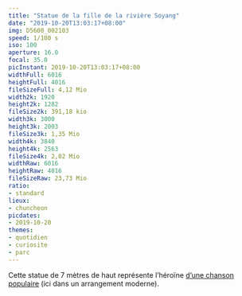 ```yaml
---
title: "Statue de la fille de la rivière Soyang"
date: "2019-10-20T13:03:17+08:00"
img: D5600_002103
speed: 1/100 s
iso: 100
aperture: 16.0
focal: 35.0
picInstant: 2019-10-20T13:03:17+08:00
widthFull: 6016
heightFull: 4016
fileSizeFull: 4,12 Mio
width2k: 1920
height2k: 1282
fileSize2k: 391,18 kio
width3k: 3000
height3k: 2003
fileSize3k: 1,35 Mio
width4k: 3840
height4k: 2563
fileSize4k: 2,02 Mio
widthRaw: 6016
heightRaw: 4016
fileSizeRaw: 23,73 Mio
ratio:
- standard
lieux:
- chuncheon
picdates:
- 2019-10-20
themes:
- quotidien
- curiosite
- parc
---
```


Cette statue de 7 mètres de haut représente l’héroïne [d’une chanson populaire](https://www.youtube.com/watch?v=LyMhM1f4tKg) (ici dans un arrangement moderne).